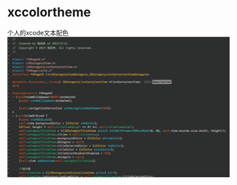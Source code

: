 # xccolortheme
个人的xcode文本配色
![image](https://github.com/JW-chenjingwei/xcodeTheme/blob/master/image.png)
